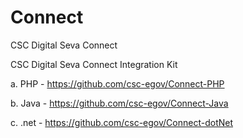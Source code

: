 # Connect
CSC  Digital Seva Connect


CSC  Digital Seva Connect Integration Kit

a. PHP - https://github.com/csc-egov/Connect-PHP

b. Java - https://github.com/csc-egov/Connect-Java

c. .net - https://github.com/csc-egov/Connect-dotNet
